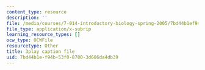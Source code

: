 ```yaml
---
content_type: resource
description: ''
file: /media/courses/7-014-introductory-biology-spring-2005/7bd44b1ef94b53f087003d686da4db39_zIXGgyOwtUk.vtt
file_type: application/x-subrip
learning_resource_types: []
ocw_type: OCWFile
resourcetype: Other
title: 3play caption file
uid: 7bd44b1e-f94b-53f0-8700-3d686da4db39
---
```

